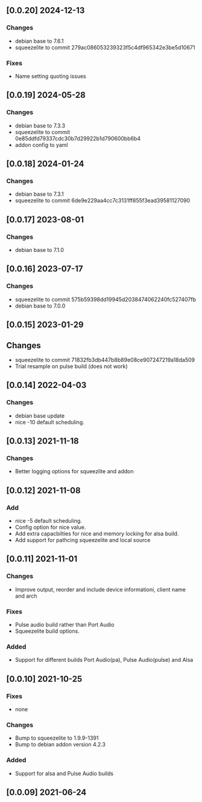 ## [0.0.20] 2024-12-13
### Changes
 - debian base to 7.6.1
 - squeezelite to commit 279ac086053239323f5c4df965342e3be5d10671

### Fixes
 - Name setting quoting issues

## [0.0.19] 2024-05-28
### Changes
 - debian base to 7.3.3
 - squeezelite to commit 0e85ddfd79337cdc30b7d29922b1d790600bb6b4
 - addon config to yaml

## [0.0.18] 2024-01-24
### Changes
 - debian base to 7.3.1
 - squeezelite to commit 6de9e229aa4cc7c3131ff855f3ead39581127090

## [0.0.17] 2023-08-01
### Changes
 - debian base to 7.1.0

## [0.0.16] 2023-07-17
### Changes
 - squeezelite to commit 575b59398dd19945d2038474062240fc527407fb
 - debian base to 7.0.0

## [0.0.15] 2023-01-29
## Changes
 - squeezelite to commit 71832fb3db447b8b89e08ce907247219a18da509
 - Trial resample on pulse build (does not work)

## [0.0.14] 2022-04-03
### Changes
 - debian base update
 - nice -10 default scheduling.

## [0.0.13] 2021-11-18
### Changes
 - Better logging options for squeezlite and addon

## [0.0.12] 2021-11-08
### Add
 - nice -5 default scheduling.
 - Config option for nice value.
 - Add extra capacbilties for nice and memory locking for alsa build.
 - Add support for pathcing squeezelite and local source

## [0.0.11] 2021-11-01
### Changes
 - Improve output, reorder and include device informationi, client name and arch

### Fixes
 - Pulse audio build rather than Port Audio
 - Squeezelite build options.

### Added
 - Support for different builds Port Audio(pa), Pulse Audio(pulse) and Alsa

## [0.0.10] 2021-10-25
### Fixes
 - none

### Changes
 - Bump to squeezelite to 1.9.9-1391
 - Bump to debian addon version 4.2.3

### Added
 - Support for alsa and Pulse Audio builds

## [0.0.09] 2021-06-24

